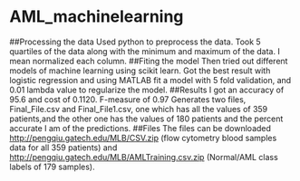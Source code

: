 # AML_machinelearning
##Processing the data
Used python to preprocess the data. Took 5 quartiles of the data along with the minimum and maximum of the data. I mean normalized each column.
##Fiting the model
Then tried out different models of machine learning using scikit learn.
Got the best result with logistic regression and using MATLAB fit a model with 5 fold validation, and 0.01 lambda value to regularize the model.
##Results
I got an accuracy of 95.6 and cost of 0.1120. F-measure of 0.97
Generates two files, Final_File.csv and Final_File1.csv, one which has all the values of 359 patients,and the other one has the values of 180 patients and the percent accurate I am of the predictions.
##Files
The files can be downloaded http://pengqiu.gatech.edu/MLB/CSV.zip (flow cytometry blood samples data for all 359 patients) and http://pengqiu.gatech.edu/MLB/AMLTraining.csv.zip (Normal/AML class labels of 179 samples).
